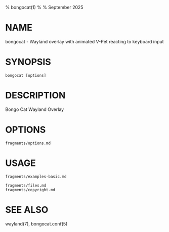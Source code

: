 % bongocat(1)
% 
% September 2025

# NAME
bongocat - Wayland overlay with animated V-Pet reacting to keyboard input

# SYNOPSIS
`bongocat [options]`

# DESCRIPTION
Bongo Cat Wayland Overlay

# OPTIONS
```{.include}
fragments/options.md
```

# USAGE
```{.include}
fragments/examples-basic.md
```

```{.include}
fragments/files.md
fragments/copyright.md
```

# SEE ALSO
wayland(7), bongocat.conf(5)